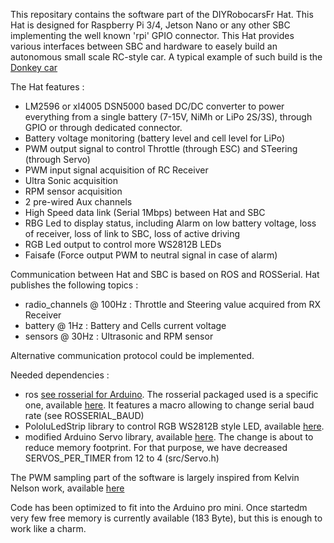 This repositary contains the software part of the DIYRobocarsFr Hat.
This Hat is designed for Raspberry Pi 3/4, Jetson Nano or any other SBC implementing the well known 'rpi' GPIO connector.
This Hat provides various interfaces between SBC and hardware to easely build an autonomous small scale RC-style car.
A typical example of such build is the [Donkey car](https://www.donkeycar.com/)

The Hat features :
- LM2596 or xl4005 DSN5000 based DC/DC converter to power everything from a single battery (7-15V, NiMh or LiPo 2S/3S), through GPIO or through dedicated connector.
- Battery voltage monitoring (battery level and cell level for LiPo)
- PWM output signal to control Throttle (through ESC) and STeering (through Servo)
- PWM input signal acquisition of RC Receiver
- Ultra Sonic acquisition
- RPM sensor acquisition
- 2 pre-wired Aux channels
- High Speed data link (Serial 1Mbps) between Hat and SBC 
- RBG Led to display status, including Alarm on low battery voltage, loss of receiver, loss of link to SBC, loss of active driving 
- RGB Led output to control more WS2812B LEDs 
- Faisafe (Force output PWM to neutral signal in case of alarm)

Communication between Hat and SBC is based on ROS and ROSSerial.
Hat publishes the following topics :
- radio_channels @ 100Hz : Throttle and Steering value acquired from RX Receiver
- battery @ 1Hz : Battery and Cells current voltage
- sensors @ 30Hz : Ultrasonic and RPM sensor

Alternative communication protocol could be implemented.

Needed dependencies :
- ros [see rosserial for Arduino](http://wiki.ros.org/rosserial_arduino/Tutorials). The rosserial packaged used is a specific one, available [here](https://github.com/btrinite/rosserial). It features a macro allowing to change serial baud rate (see ROSSERIAL_BAUD)
- PololuLedStrip library to control RGB WS2812B style LED, available [here](https://github.com/pololu/pololu-led-strip-arduino).
- modified Arduino Servo library, available [here](https://github.com/btrinite/Servo). The change is about to reduce memory footprint. For that purpose, we have decreased SERVOS_PER_TIMER from 12 to 4 (src/Servo.h)

The PWM sampling part of the software is largely inspired from Kelvin Nelson work, available [here](https://create.arduino.cc/projecthub/kelvineyeone/read-pwm-decode-rc-receiver-input-and-apply-fail-safe-6b90eb)

Code has been optimized to fit into the Arduino pro mini.
Once startedm very few free memory is currently available (183 Byte), but this is enough to work like a charm.